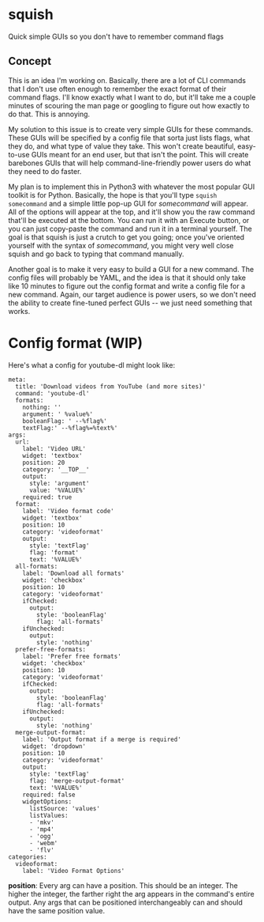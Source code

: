 # squish
Quick simple GUIs so you don't have to remember command flags

## Concept
This is an idea I'm working on. Basically, there are a lot of CLI commands that I don't use often enough to remember the exact format of their command flags. I'll know exactly what I want to do, but it'll take me a couple minutes of scouring the man page or googling to figure out how exactly to do that. This is annoying.

My solution to this issue is to create very simple GUIs for these commands. These GUIs will be specified by a config file that sorta just lists flags, what they do, and what type of value they take. This won't create beautiful, easy-to-use GUIs meant for an end user, but that isn't the point. This will create barebones GUIs that will help command-line-friendly power users do what they need to do faster.

My plan is to implement this in Python3 with whatever the most popular GUI toolkit is for Python. Basically, the hope is that you'll type `squish somecommand` and a simple little pop-up GUI for _somecommand_ will appear. All of the options will appear at the top, and it'll show you the raw command that'll be executed at the bottom. You can run it with an Execute button, or you can just copy-paste the command and run it in a terminal yourself. The goal is that squish is just a crutch to get you going; once you've oriented yourself with the syntax of _somecommand_, you might very well close squish and go back to typing that command manually. 

Another goal is to make it very easy to build a GUI for a new command. The config files will probably be YAML, and the idea is that it should only take like 10 minutes to figure out the config format and write a config file for a new command. Again, our target audience is power users, so we don't need the ability to create fine-tuned perfect GUIs -- we just need something that works.

# Config format (WIP)
Here's what a config for youtube-dl might look like:
```
meta:
  title: 'Download videos from YouTube (and more sites)'
  command: 'youtube-dl'
  formats:
    nothing: ''
    argument: ' %value%'
    booleanFlag: ' --%flag%'
    textFlag:' --%flag%=%text%'
args:
  url:
    label: 'Video URL'
    widget: 'textbox'
    position: 20
    category: '__TOP__'
    output:
      style: 'argument'
      value: '%VALUE%'
    required: true
  format:
    label: 'Video format code'
    widget: 'textbox'
    position: 10
    category: 'videoformat'
    output:
      style: 'textFlag'
      flag: 'format'
      text: '%VALUE%'
  all-formats:
    label: 'Download all formats'
    widget: 'checkbox'
    position: 10
    category: 'videoformat'
    ifChecked:
      output:
        style: 'booleanFlag'
        flag: 'all-formats'
    ifUnchecked:
      output:
        style: 'nothing'
  prefer-free-formats:
    label: 'Prefer free formats'
    widget: 'checkbox'
    position: 10
    category: 'videoformat'
    ifChecked:
      output:
        style: 'booleanFlag'
        flag: 'all-formats'
    ifUnchecked:
      output:
        style: 'nothing'
  merge-output-format:
    label: 'Output format if a merge is required'
    widget: 'dropdown'
    position: 10
    category: 'videoformat'
    output:
      style: 'textFlag'
      flag: 'merge-output-format'
      text: '%VALUE%'
    required: false
    widgetOptions:
      listSource: 'values'
      listValues:
      - 'mkv'
      - 'mp4'
      - 'ogg'
      - 'webm'
      - 'flv'
categories:
  videoformat:
    label: 'Video Format Options'
```

**position**: Every arg can have a position. This should be an integer. The higher the integer, the farther right the arg appears in the command's entire output. Any args that can be positioned interchangeably can and should have the same position value.
